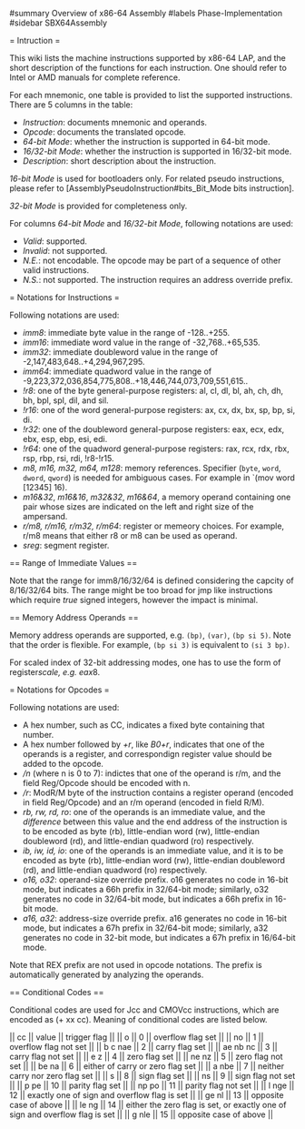 #summary Overview of x86-64 Assembly
#labels Phase-Implementation
#sidebar SBX64Assembly

= Intruction =

This wiki lists the machine instructions supported by x86-64 LAP, and
the short description of the functions for each instruction. One
should refer to Intel or AMD manuals for complete reference.

For each mnemonic, one table is provided to list the supported
instructions. There are 5 columns in the table:
 * *Instruction*: documents mnemonic and operands.
 * *Opcode*: documents the translated opcode.
 * *64-bit Mode*: whether the instruction is supported in 64-bit mode. 
 * *16/32-bit Mode*: whether the instruction is supported in 16/32-bit mode.
 * *Description*: short description about the instruction.

*16-bit Mode* is used for bootloaders only. For related pseudo
instructions, please refer to 
[AssemblyPseudoInstruction#bits_Bit_Mode bits instruction].

*32-bit Mode* is provided for completeness only.

For columns *64-bit Mode* and *16/32-bit Mode*, following notations are used:
 * *Valid*: supported.
 * *Invalid*: not supported.
 * *N.E.*: not encodable. The opcode may be part of a sequence of other valid instructions.
 * *N.S.*: not supported. The instruction requires an address override prefix.

= Notations for Instructions =
  
Following notations are used:
 * *imm8*: immediate byte value in the range of -128..+255.
 * *imm16*: immediate word value in the range of -32,768..+65,535.
 * *imm32*: immediate doubleword value in the range of -2,147,483,648..+4,294,967,295.
 * *imm64*: immediate quadword value in the range of -9,223,372,036,854,775,808..+18,446,744,073,709,551,615..
 * *!r8*: one of the byte general-purpose registers: al, cl, dl, bl, ah, ch, dh, bh, bpl, spl, dil, and sil.
 * *!r16*: one of the word general-purpose registers: ax, cx, dx, bx, sp, bp, si, di.
 * *!r32*: one of the doubleword general-purpose registers: eax, ecx, edx, ebx, esp, ebp, esi, edi.
 * *!r64*: one of the quadword general-purpose registers: rax, rcx, rdx, rbx, rsp, rbp, rsi, rdi, !r8-!r15.
 * *m8, m16, m32, m64, m128*: memory references. Specifier (`byte`, `word`, `dword`, `qword`) is needed for ambiguous cases. For example in  `(mov word [12345] 16).
 * *m16&32*, *m16&16*, *m32&32*, *m16&64*, a memory operand containing one pair whose sizes are indicated on the left and right size of the ampersand.
 * *r/m8, r/m16, r/m32, r/m64*: register or memeory choices. For example, r/m8 means that either r8 or m8 can be used as operand.
 * *sreg*: segment register.

== Range of Immediate Values ==

Note that the range for imm8/16/32/64 is defined considering the
capcity of 8/16/32/64 bits. The range might be too broad for jmp like
instructions which require *true* signed integers, however the impact
is minimal.

== Memory Address Operands ==

Memory address operands are supported, e.g. `(bp)`, `(var)`, `(bp si
5)`. Note that the order is flexible. For example, `(bp si 3)` is
equivalent to `(si 3 bp)`.

For scaled index of 32-bit addressing modes, one has to use the form
of register*scale, e.g. eax*8. 

= Notations for Opcodes =

Following notations are used:
 * A hex number, such as CC, indicates a fixed byte containing that number.
 * A hex number followed by *+r*, like *B0+r*, indicates that one of the operands is a register, and correspondign register value should be added to the opcode.
 * */n* (where n is 0 to 7): indictes that one of the operand is r/m, and the field Reg/Opcode should be encoded with n.
 * */r*: ModR/M byte of the instruction contains a register operand (encoded in field Reg/Opcode) and an r/m operand (encoded in field R/M).
 * *rb, rw, rd, ro*: one of the operands is an immediate value, and the _difference_ between this value and the end address of the instruction is to be encoded as byte (rb), little-endian word (rw), little-endian doubleword (rd), and little-endian quadword (ro) respectively.
 * *ib, iw, id, io*: one of the operands is an immediate value, and it is to be encoded as byte (rb), little-endian word (rw), little-endian doubleword (rd), and little-endian quadword (ro) respectively.
 * *o16, o32*: operand-size override prefix. o16 generates no code in 16-bit mode, but indicates a 66h prefix in 32/64-bit mode; similarly, o32 generates no code in 32/64-bit mode, but indicates a 66h prefix in 16-bit mode.
 * *a16, a32*: address-size override prefix. a16 generates no code in 16-bit mode, but indicates a 67h prefix in 32/64-bit mode; similarly, a32 generates no code in 32-bit mode, but indicates a 67h prefix in 16/64-bit mode.

Note that REX prefix are not used in opcode notations. The prefix is
automatically generated by analyzing the operands.


== Conditional Codes ==

Conditional codes are used for Jcc and CMOVcc instructions, which are
encoded as (+ xx cc). Meaning of conditional codes are listed below.

|| cc       || value || trigger flag                                                                 ||
|| o        || 0     || overflow flag set                                                            ||
|| no       || 1     || overflow flag not set                                                        ||
|| b c nae  || 2     || carry flag set                                                               ||
|| ae nb nc || 3     || carry flag not set                                                           ||
|| e z      || 4     || zero flag set                                                                ||
|| ne nz    || 5     || zero flag not set                                                            ||
|| be na    || 6     || either of carry or zero flag set                                             ||
|| a nbe    || 7     || neither carry nor zero flag set                                              ||
|| s        || 8     || sign flag set                                                                ||
|| ns       || 9     || sign flag not set                                                            ||
|| p pe     || 10    || parity flag set                                                              ||
|| np po    || 11    || parity flag not set                                                          ||
|| l nge    || 12    || exactly one of sign and overflow flag is set                                 ||
|| ge nl    || 13    || opposite case of above                                                       ||
|| le ng    || 14    || either the zero flag is set, or exactly one of sign and overflow flag is set ||
|| g nle    || 15    || opposite case of above                                                       ||

 
